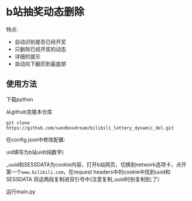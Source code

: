 # b站抽奖动态删除
特点:
    
- 自动识别是否已经开奖
- 只删除已经开奖的动态
- 详细的提示
- 自动向下翻页到最底部
## 使用方法
下载python 
   
从github克隆本仓库
```git
git clone https://github.com/sandboxdream/bilibili_lottery_dynamic_del.git
```

在config.json中修改配置:

uid填写为b站uid(纯数字)

_uuid和SESSDATA为cookie内容，打开b站网页，切换到network选项卡，点开第一个`www.bilibili.com`，在request headers中的cookie中找到uuid和SESSDATA
将这两段复制进双引号中(注意复制_uuid时别复制到;了）

运行main.py